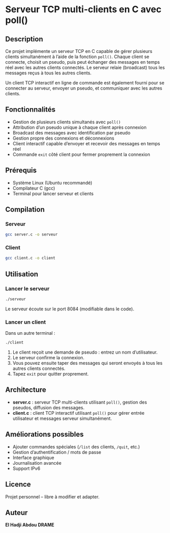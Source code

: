 # Serveur TCP multi-clients en C avec poll()

## Description

Ce projet implémente un serveur TCP en C capable de gérer plusieurs clients simultanément à l’aide de la fonction `poll()`.
Chaque client se connecte, choisit un pseudo, puis peut échanger des messages en temps réel avec les autres clients connectés.
Le serveur relaie (broadcast) tous les messages reçus à tous les autres clients.

Un client TCP interactif en ligne de commande est également fourni pour se connecter au serveur, envoyer un pseudo, et communiquer avec les autres clients.


## Fonctionnalités

* Gestion de plusieurs clients simultanés avec `poll()`
* Attribution d’un pseudo unique à chaque client après connexion
* Broadcast des messages avec identification par pseudo
* Gestion propre des connexions et déconnexions
* Client interactif capable d’envoyer et recevoir des messages en temps réel
* Commande `exit` côté client pour fermer proprement la connexion


## Prérequis

* Système Linux (Ubuntu recommandé)
* Compilateur C (gcc)
* Terminal pour lancer serveur et clients

## Compilation

### Serveur

```bash
gcc server.c -o serveur
```

### Client

```bash
gcc client.c -o client
```

## Utilisation

### Lancer le serveur

```bash
./serveur
```

Le serveur écoute sur le port 8084 (modifiable dans le code).

### Lancer un client

Dans un autre terminal :

```bash
./client
```

1. Le client reçoit une demande de pseudo : entrez un nom d’utilisateur.
2. Le serveur confirme la connexion.
3. Vous pouvez ensuite taper des messages qui seront envoyés à tous les autres clients connectés.
4. Tapez `exit` pour quitter proprement.


## Architecture

* **server.c** : serveur TCP multi-clients utilisant `poll()`, gestion des pseudos, diffusion des messages.
* **client.c** : client TCP interactif utilisant `poll()` pour gérer entrée utilisateur et messages serveur simultanément.


## Améliorations possibles

* Ajouter commandes spéciales (`/list` des clients, `/quit`, etc.)
* Gestion d’authentification / mots de passe
* Interface graphique
* Journalisation avancée
* Support IPv6

## Licence

Projet personnel – libre à modifier et adapter.

## Auteur

**El Hadji Abdou DRAME**

